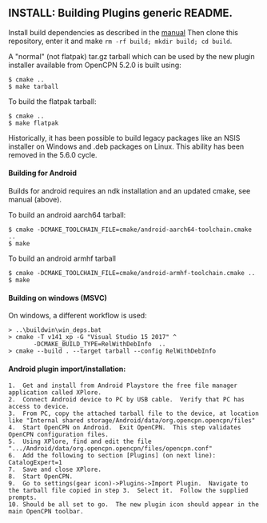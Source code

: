 ## INSTALL: Building Plugins generic README.

Install build dependencies as described in the 
[manual](https://opencpn-manuals.github.io/main/AlternativeWorkflow/Local-Build.html)
Then clone this repository, enter it and make
`rm -rf build; mkdir build; cd build`.

A "normal" (not flatpak) tar.gz tarball which can be used by the new plugin
installer available from OpenCPN 5.2.0 is built using:

    $ cmake ..
    $ make tarball

To build the flatpak tarball:

    $ cmake ..
    $ make flatpak

Historically, it has been possible to build legacy packages like
an NSIS installer on Windows and .deb packages on Linux. This ability
has been removed in the 5.6.0 cycle.

#### Building for Android

Builds for android requires an ndk installation and an updated cmake,
see manual (above).

To build an android aarch64 tarball:

    $ cmake -DCMAKE_TOOLCHAIN_FILE=cmake/android-aarch64-toolchain.cmake ..
    $ make

To build an android armhf tarball

    $ cmake -DCMAKE_TOOLCHAIN_FILE=cmake/android-armhf-toolchain.cmake ..
    $ make

#### Building on windows (MSVC)
On windows, a different workflow is used:

    > ..\buildwin\win_deps.bat
    > cmake -T v141_xp -G "Visual Studio 15 2017" ^
           -DCMAKE_BUILD_TYPE=RelWithDebInfo  ..
    > cmake --build . --target tarball --config RelWithDebInfo


#### Android plugin import/installation:

    1.  Get and install from Android Playstore the free file manager application called XPlore.
    2.  Connect Android device to PC by USB cable.  Verify that PC has access to device.
    3.  From PC, copy the attached tarball file to the device, at location like "Internal shared storage/Android/data/org.opencpn.opencpn/files"
    4.  Start OpenCPN on Android.  Exit OpenCPN.  This step validates OpenCPN configuration files.
    5.  Using XPlore, find and edit the file ".../Android/data/org.opencpn.opencpn/files/opencpn.conf"
    6.  Add the following to section [Plugins] (on next line):  CatalogExpert=1
    7.  Save and close XPlore.
    8.  Start OpenCPN.
    9.  Go to settings(gear icon)->Plugins->Import Plugin.  Navigate to the tarball file copied in step 3.  Select it.  Follow the supplied prompts.
    10. Should be all set to go.  The new plugin icon should appear in the main OpenCPN toolbar.


